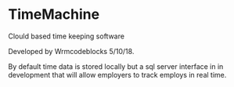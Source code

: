 # TimeMachine
Clould based time keeping software

Developed by Wrmcodeblocks 5/10/18.

By default time data is stored locally but a sql server interface in in development that will allow employers to track employs in real time.
